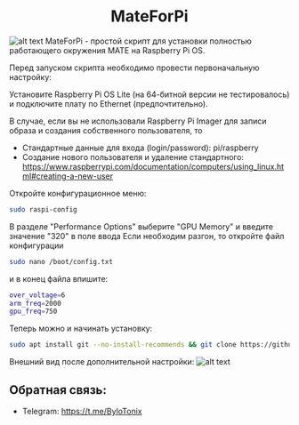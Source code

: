 <h1 align="center">MateForPi</h1>

![alt text](https://github.com/MatroCholo/mateforpi/blob/main/screenshot1.png)
MateForPi - простой скрипт для установки полностью работающего окружения MATE на Raspberry Pi OS.

Перед запуском скрипта необходимо провести первоначальную настройку:

Установите Raspberry Pi OS Lite (на 64-битной версии не тестировалось) и подключите плату по Ethernet (предпочтительно).

В случае, если вы не использовали Raspberry Pi Imager для записи образа и создания собственного пользователя, то

- Стандартные данные для входа (login/password): pi/raspberry
- Создание нового пользователя и удаление стандартного: 
https://www.raspberrypi.com/documentation/computers/using_linux.html#creating-a-new-user

Откройте конфигурационное меню:
```sh
sudo raspi-config
```
В разделе "Performance Options" выберите "GPU Memory" и введите значение "320" в поле ввода
Если необходим разгон, то откройте файл конфигурации
```sh
sudo nano /boot/config.txt
```
и в конец файла впишите:
```sh
over_voltage=6
arm_freq=2000
gpu_freq=750
```

Теперь можно и начинать установку:
```sh
sudo apt install git --no-install-recommends && git clone https://github.com/MatroCholo/mateforpi/ && cd mateforpi && sudo bash mateforpi
```

Внешний вид после дополнительной настройки:
![alt text](https://github.com/MatroCholo/mateforpi/blob/main/screenshot2.png)

## Обратная связь:
- Telegram: https://t.me/ByloTonix
